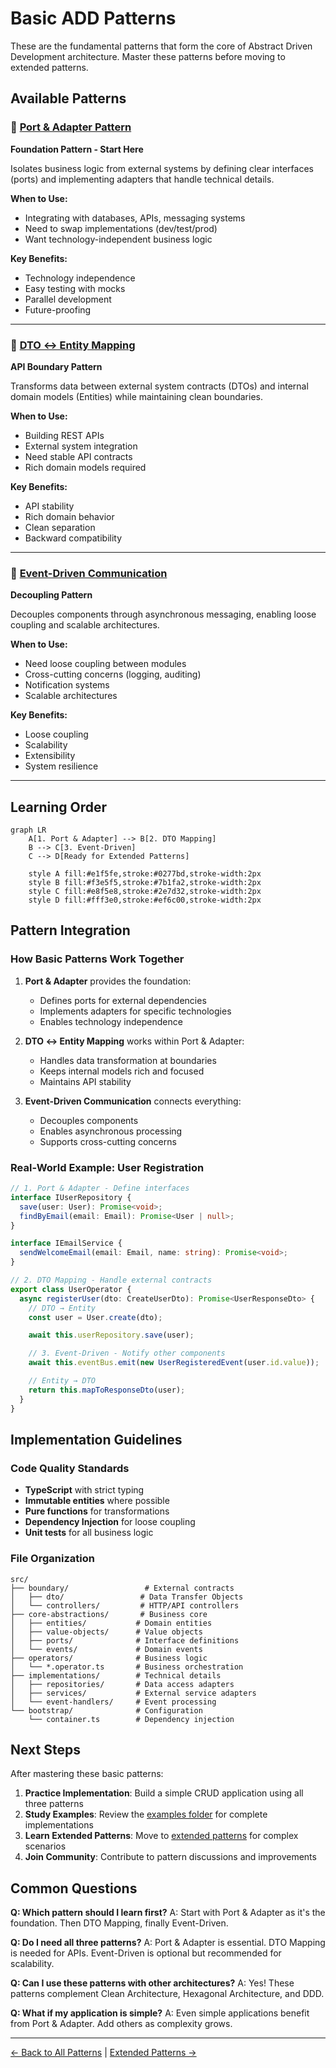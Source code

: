 # Basic ADD Patterns

These are the fundamental patterns that form the core of Abstract Driven Development architecture. Master these patterns before moving to extended patterns.

## Available Patterns

### 🔌 [Port & Adapter Pattern](./Port_Adapter_Pattern.md)
**Foundation Pattern - Start Here**

Isolates business logic from external systems by defining clear interfaces (ports) and implementing adapters that handle technical details.

**When to Use:**
- Integrating with databases, APIs, messaging systems
- Need to swap implementations (dev/test/prod)
- Want technology-independent business logic

**Key Benefits:**
- Technology independence
- Easy testing with mocks
- Parallel development
- Future-proofing

---

### 🔄 [DTO ↔ Entity Mapping](./DTO_Entity_Mapping.md)
**API Boundary Pattern**

Transforms data between external system contracts (DTOs) and internal domain models (Entities) while maintaining clean boundaries.

**When to Use:**
- Building REST APIs
- External system integration
- Need stable API contracts
- Rich domain models required

**Key Benefits:**
- API stability
- Rich domain behavior
- Clean separation
- Backward compatibility

---

### 📡 [Event-Driven Communication](./Event_Driven_Communication.md)
**Decoupling Pattern**

Decouples components through asynchronous messaging, enabling loose coupling and scalable architectures.

**When to Use:**
- Need loose coupling between modules
- Cross-cutting concerns (logging, auditing)
- Notification systems
- Scalable architectures

**Key Benefits:**
- Loose coupling
- Scalability
- Extensibility
- System resilience

---

## Learning Order

```mermaid
graph LR
    A[1. Port & Adapter] --> B[2. DTO Mapping]
    B --> C[3. Event-Driven]
    C --> D[Ready for Extended Patterns]

    style A fill:#e1f5fe,stroke:#0277bd,stroke-width:2px
    style B fill:#f3e5f5,stroke:#7b1fa2,stroke-width:2px
    style C fill:#e8f5e8,stroke:#2e7d32,stroke-width:2px
    style D fill:#fff3e0,stroke:#ef6c00,stroke-width:2px
```

## Pattern Integration

### How Basic Patterns Work Together

1. **Port & Adapter** provides the foundation:
   - Defines ports for external dependencies
   - Implements adapters for specific technologies
   - Enables technology independence

2. **DTO ↔ Entity Mapping** works within Port & Adapter:
   - Handles data transformation at boundaries
   - Keeps internal models rich and focused
   - Maintains API stability

3. **Event-Driven Communication** connects everything:
   - Decouples components
   - Enables asynchronous processing
   - Supports cross-cutting concerns

### Real-World Example: User Registration

```typescript
// 1. Port & Adapter - Define interfaces
interface IUserRepository {
  save(user: User): Promise<void>;
  findByEmail(email: Email): Promise<User | null>;
}

interface IEmailService {
  sendWelcomeEmail(email: Email, name: string): Promise<void>;
}

// 2. DTO Mapping - Handle external contracts
export class UserOperator {
  async registerUser(dto: CreateUserDto): Promise<UserResponseDto> {
    // DTO → Entity
    const user = User.create(dto);

    await this.userRepository.save(user);

    // 3. Event-Driven - Notify other components
    await this.eventBus.emit(new UserRegisteredEvent(user.id.value));

    // Entity → DTO
    return this.mapToResponseDto(user);
  }
}
```

## Implementation Guidelines

### Code Quality Standards
- **TypeScript** with strict typing
- **Immutable entities** where possible
- **Pure functions** for transformations
- **Dependency Injection** for loose coupling
- **Unit tests** for all business logic

### File Organization
```
src/
├── boundary/                 # External contracts
│   ├── dto/                 # Data Transfer Objects
│   └── controllers/         # HTTP/API controllers
├── core-abstractions/       # Business core
│   ├── entities/           # Domain entities
│   ├── value-objects/      # Value objects
│   ├── ports/              # Interface definitions
│   └── events/             # Domain events
├── operators/              # Business logic
│   └── *.operator.ts       # Business orchestration
├── implementations/        # Technical details
│   ├── repositories/       # Data access adapters
│   ├── services/           # External service adapters
│   └── event-handlers/     # Event processing
└── bootstrap/              # Configuration
    └── container.ts        # Dependency injection
```

## Next Steps

After mastering these basic patterns:

1. **Practice Implementation**: Build a simple CRUD application using all three patterns
2. **Study Examples**: Review the [examples folder](../../examples/) for complete implementations
3. **Learn Extended Patterns**: Move to [extended patterns](../extended/) for complex scenarios
4. **Join Community**: Contribute to pattern discussions and improvements

## Common Questions

**Q: Which pattern should I learn first?**
A: Start with Port & Adapter as it's the foundation. Then DTO Mapping, finally Event-Driven.

**Q: Do I need all three patterns?**
A: Port & Adapter is essential. DTO Mapping is needed for APIs. Event-Driven is optional but recommended for scalability.

**Q: Can I use these patterns with other architectures?**
A: Yes! These patterns complement Clean Architecture, Hexagonal Architecture, and DDD.

**Q: What if my application is simple?**
A: Even simple applications benefit from Port & Adapter. Add others as complexity grows.

---

[← Back to All Patterns](../README.md) | [Extended Patterns →](../extended/README.md)